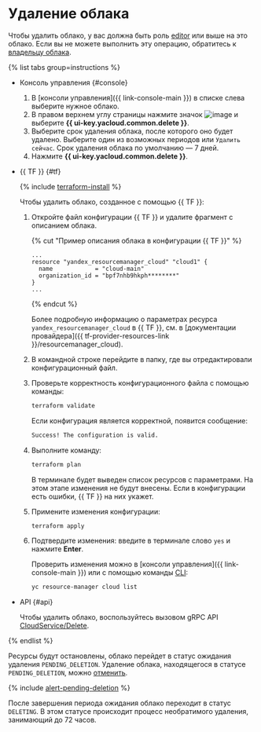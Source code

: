 # Удаление облака


Чтобы удалить облако, у вас должна быть роль [editor](../../../iam/roles-reference.md#editor) или выше на это облако. Если вы не можете выполнить эту операцию, обратитесь к [владельцу облака](../../concepts/resources-hierarchy.md#owner).

{% list tabs group=instructions %}

- Консоль управления {#console}

  1. В [консоли управления]({{ link-console-main }}) в списке слева выберите нужное облако.
  1. В правом верхнем углу страницы нажмите значок ![image](../../../_assets/console-icons/ellipsis.svg) и выберите **{{ ui-key.yacloud.common.delete }}**.
  1. Выберите срок удаления облака, после которого оно будет удалено. Выберите один из возможных периодов или `Удалить сейчас`. Срок удаления облака по умолчанию — 7 дней.
  1. Нажмите **{{ ui-key.yacloud.common.delete }}**.

- {{ TF }} {#tf}

  {% include [terraform-install](../../../_includes/terraform-install.md) %}

  Чтобы удалить облако, созданное с помощью {{ TF }}:

  1. Откройте файл конфигурации {{ TF }} и удалите фрагмент с описанием облака.

      {% cut "Пример описания облака в конфигурации {{ TF }}" %}

      ```hcl
      ...
      resource "yandex_resourcemanager_cloud" "cloud1" {
        name            = "cloud-main"
        organization_id = "bpf7nhb9hkph********"
      }
      ...
      ```

      {% endcut %}

      Более подробную информацию о параметрах ресурса `yandex_resourcemanager_cloud` в {{ TF }}, см. в [документации провайдера]({{ tf-provider-resources-link }}/resourcemanager_cloud).
  1. В командной строке перейдите в папку, где вы отредактировали конфигурационный файл.
  1. Проверьте корректность конфигурационного файла с помощью команды:

      ```bash
      terraform validate
      ```

      Если конфигурация является корректной, появится сообщение:
     
      ```bash
      Success! The configuration is valid.
      ```

  1. Выполните команду:

      ```bash
      terraform plan
      ```

      В терминале будет выведен список ресурсов с параметрами. На этом этапе изменения не будут внесены. Если в конфигурации есть ошибки, {{ TF }} на них укажет.
  1. Примените изменения конфигурации:

      ```bash
      terraform apply
      ```

  1. Подтвердите изменения: введите в терминале слово `yes` и нажмите **Enter**.

      Проверить изменения можно в [консоли управления]({{ link-console-main }}) или с помощью команды [CLI](../../../cli/quickstart.md):

      ```bash
      yc resource-manager cloud list
      ```

- API {#api}

  Чтобы удалить облако, воспользуйтесь вызовом gRPC API [CloudService/Delete](../../api-ref/grpc/cloud_service.md#Delete).

{% endlist %}

Ресурсы будут остановлены, облако перейдет в статус ожидания удаления `PENDING_DELETION`. Удаление облака, находящегося в статусе `PENDING_DELETION`, можно [отменить](delete-cancel.md).

{% include [alert-pending-deletion](../../../_includes/resource-manager/alert-pending-deletion.md) %}

После завершения периода ожидания облако переходит в статус `DELETING`. В этом статусе происходит процесс необратимого удаления, занимающий до 72 часов.
